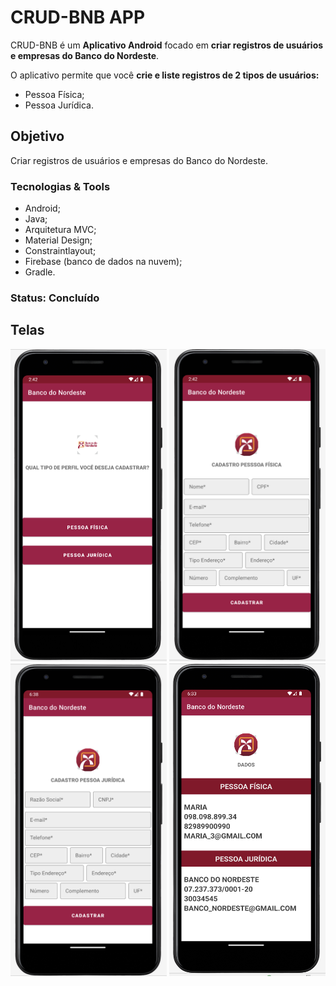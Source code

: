 # CRUD-BNB APP

CRUD-BNB é um **Aplicativo Android** focado em **criar registros de usuários e empresas do Banco do Nordeste**.

O aplicativo permite que você **crie e liste registros de 2 tipos de usuários:**
* Pessoa Física;
* Pessoa Jurídica.

## Objetivo 

Criar registros de usuários e empresas do Banco do Nordeste.

### Tecnologias & Tools

* Android;
* Java;
* Arquitetura MVC;
* Material Design;
* Constraintlayout;
* Firebase (banco de dados na nuvem);
* Gradle.

### Status: Concluído

## Telas
<p align="center">
  <img src="./img/register_type_user.png" width="250" height="500"/>
  <img src="./img/register_user.png" width=250" height="500"/>
  <img src="./img/_register_company.png" width=250" height="500"/>
  <img src="./img/list_data.png" width=250" height="500"/>
 </p>

<!-- Android App that's allow you to compare 2 list of strings and return the common strings between them -->

